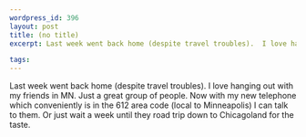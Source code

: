 ```yaml
--- 
wordpress_id: 396
layout: post
title: (no title)
excerpt: Last week went back home (despite travel troubles).  I love hanging out with my friends in MN.  Just a great group of people.  Now with my new telephone which conveniently is in the 612 area code (local to Minneapolis) I can talk to them.  Or just wait a week until they road trip down to Chicagoland for the taste.

tags: 
---
```


Last week went back home (despite travel troubles).  I love hanging out with my friends in MN.  Just a great group of people.  Now with my new telephone which conveniently is in the 612 area code (local to Minneapolis) I can talk to them.  Or just wait a week until they road trip down to Chicagoland for the taste.
